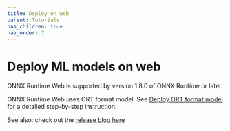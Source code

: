 ```yaml
---
title: Deploy on web
parent: Tutorials
has_children: true
nav_order: 7
---
```


# Deploy ML models on web

ONNX Runtime Web is supported by version 1.8.0 of ONNX Runtime or later.

ONNX Runtime Web uses ORT format model. See [Deploy ORT format model](../ort-format-model) for a detailed step-by-step instruction.

See also: check out the [release blog here](https://cloudblogs.microsoft.com/opensource/2021/09/02/onnx-runtime-web-running-your-machine-learning-model-in-browser/)
